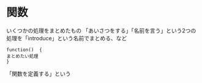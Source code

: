 # 関数  
いくつかの処理をまとめたもの
「あいさつをする」「名前を言う」という2つの処理を「introduce」という名前でまとめる、など  
```
function()  {
まとめたい処理
}
``` 
「関数を定義する」という  
